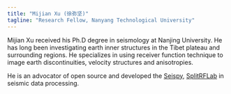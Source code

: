 ```yaml
---
title: "Mijian Xu (徐弥坚)"
tagline: "Research Fellow, Nanyang Technological University"
---
```


Mijian Xu received his Ph.D degree in seismology at Nanjing University. He has long been investigating earth inner structures in the Tibet plateau and surrounding regions. He specializes in using receiver function technique to image earth discontinuities, velocity structures and anisotropies.

He is an advocator of open source and developed the [Seispy](https://seispy.xumijian.me), [SplitRFLab](https://github.com/xumi1993/SplitRFLab) in seismic data processing.
